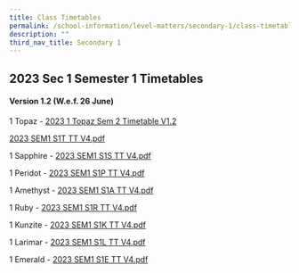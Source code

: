 ```yaml
---
title: Class Timetables
permalink: /school-information/level-matters/secondary-1/class-timetables/
description: ""
third_nav_title: Secondary 1
---
```

## 2023 Sec 1 Semester 1 Timetables

#### Version 1.2 (W.e.f. 26 June)


1 Topaz - [2023 1 Topaz Sem 2 Timetable V1.2](/files/Class%20Timetables/2023/Sem%202/V1_2/2023%20sem2%20s1t%20tt%20v1_2.pdf)

[2023 SEM1 S1T TT V4.pdf](/files/Class%20Timetables/2023/Sem%201/V4_0/2023%20SEM1%20S1T%20TT%20V4.pdf)

1 Sapphire - [2023 SEM1 S1S TT V4.pdf](/files/Class%20Timetables/2023/Sem%201/V4_0/2023%20SEM1%20S1S%20TT%20V4.pdf)

1 Peridot - [2023 SEM1 S1P TT V4.pdf](/files/Class%20Timetables/2023/Sem%201/V4_0/2023%20SEM1%20S1P%20TT%20V4.pdf)

1 Amethyst - [2023 SEM1 S1A TT V4.pdf](/files/Class%20Timetables/2023/Sem%201/V4_0/2023%20SEM1%20S1A%20TT%20V4.pdf)

1 Ruby - [2023 SEM1 S1R TT V4.pdf](/files/Class%20Timetables/2023/Sem%201/V4_0/2023%20SEM1%20S1R%20TT%20V4.pdf)

1 Kunzite - [2023 SEM1 S1K TT V4.pdf](/files/Class%20Timetables/2023/Sem%201/V4_0/2023%20SEM1%20S1K%20TT%20V4.pdf)

1 Larimar - [2023 SEM1 S1L TT V4.pdf](/files/Class%20Timetables/2023/Sem%201/V4_0/2023%20SEM1%20S1L%20TT%20V4.pdf)

1 Emerald - [2023 SEM1 S1E TT V4.pdf](/files/Class%20Timetables/2023/Sem%201/V4_0/2023%20SEM1%20S1E%20TT%20V4.pdf)